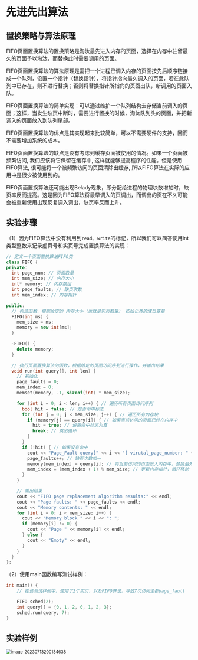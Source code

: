 # 先进先出算法



## 置换策略与算法原理

​	FIFO页面置换算法的置换策略是淘汰最先进入内存的页面，选择在内存中驻留最久的页面予以淘汰，而替换此时需要调用的页面。

​	FIFO页面置换算法的算法原理是需把一个进程已调入内存的页面按先后顺序链接成一个队列，设置一个指针（替换指针），将指针指向最久调入的页面，若在此队列中已存在，则不进行替换；否则将替换指针所指向的页面出队，新调用的页面入队。

​	FIFO页面置换算法的简单实现：可以通过维护一个队列结构去存储当前调入的页面；这样，当发生缺页中断时，需要进行置换的时候，淘汰队列头的页面，并把新调入的页面放入到队列尾部。

​	FIFO页面置换算法的优点是其实现起来比较简单，可以不需要硬件的支持，因而不需要增加系统的成本。

​	FIFO页面置换算法的缺点是没有考虑到缓存页面被使用的情况。如果一个页面被频繁访问, 我们应该将它保留在缓存中, 这样就能够提高程序的性能。但是使用FIFO算法, 很可能将一个被频繁访问的页面清除出缓存, 所以FIFO算法在实际的应用中是很少被使用到的。

​	FIFO页面置换算法还可能出现Belady现象，即分配给进程的物理块数增加时，缺页率反而提高。这是因为FIFO算法将最早调入的页调出，而调出的页在不久可能会被重新使用出现反复调入调出，缺页率反而上升。



## 实验步骤

（1）因为FIFO算法中没有利用到`read`、`write`的标记，所以我们可以简答使用int类型整数来记录虚页号和实页号完成置换算法的实现：

```cpp
// 定义一个页面置换算法FIFO类
class FIFO {
private:
  int page_num; // 页面数量
  int mem_size; // 内存大小
  int* memory; // 内存数组
  int page_faults; // 缺页次数
  int mem_index; // 内存指针

public:
  // 构造函数，根据给定的 内存大小（也就是实页数量） 初始化类的成员变量
  FIFO(int ms) {
    mem_size = ms;
    memory = new int[ms];
  }

  ~FIFO() {
    delete memory;
  }

  // 执行页面置换算法的函数，根据给定的页面访问序列进行操作，并输出结果
  void run(int query[], int len) {
    // 初始化
    page_faults = 0;
    mem_index = 0;
    memset(memory, -1, sizeof(int) * mem_size);

    for (int i = 0; i < len; i++) { // 遍历所有页面访问序列
      bool hit = false; // 是否命中标志
      for (int j = 0; j < mem_size; j++) { // 遍历所有内存块
        if (memory[j] == query[i]) { // 如果当前访问的页面已经在内存中
          hit = true; // 设置命中标志为真
          break; // 跳出循环
        }
      }
      if (!hit) { // 如果没有命中
        cout << "Page_Fault query[" << i << "] virutal_page_number: " << query[i] << endl;
        page_faults++; // 缺页次数加一
        memory[mem_index] = query[i]; // 将当前访问的页面放入内存中，替换最先进入的页面
        mem_index = (mem_index + 1) % mem_size; // 更新内存指针，循环移动
      }
    }

    // 输出结果
    cout << "FIFO page replacement algorithm results:" << endl;
    cout << "Page faults: " << page_faults << endl;
    cout << "Memory contents: " << endl;
    for (int i = 0; i < mem_size; i++) {
      cout << "Memory block " << i << ": ";
      if (memory[i] != 0) {
        cout << "Page " << memory[i] << endl;
      } else {
        cout << "Empty" << endl;
      }
    }
  }
};
```



（2）使用main函数编写测试样例：

```cpp
int main() {
    // 在该测试样例中，使用了2个实页，以及FIFO算法，导致7次访问全都page_fault

    FIFO sched(2);
    int query[] = {0, 1, 2, 0, 1, 2, 3};
    sched.run(query, 7);
}
```







## 实验样例

<img src="D:\DragonOS\dragonos4edu\docs\.vuepress\public\lab4\FIFO_result.png" alt="image-20230713200134638" style="zoom:80%;" />



